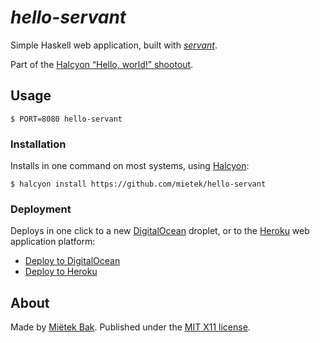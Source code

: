 _hello-servant_
===============

Simple Haskell web application, built with [_servant_](https://hackage.haskell.org/package/servant).

Part of the [Halcyon “Hello, world!” shootout](https://halcyon.sh/shootout/).


Usage
-----

```
$ PORT=8080 hello-servant
```


### Installation

Installs in one command on most systems, using [Halcyon](https://halcyon.sh/):

```
$ halcyon install https://github.com/mietek/hello-servant
```


### Deployment

Deploys in one click to a new [DigitalOcean](https://digitalocean.com/) droplet, or to the [Heroku](https://heroku.com/) web application platform:

- [Deploy to DigitalOcean](https://halcyon.sh/deploy/?url=https://github.com/mietek/hello-servant)
- [Deploy to Heroku](https://heroku.com/deploy?template=https://github.com/mietek/hello-servant)


About
-----

Made by [Miëtek Bak](https://mietek.io/).  Published under the [MIT X11 license](https://mietek.io/license/).
